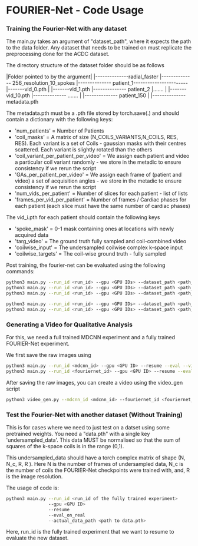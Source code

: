 # FOURIER-Net - Code Usage



### Training the Fourier-Net with any dataset

The main.py takes an argument of "dataset_path", where it expects the path to  the data folder. Any dataset that needs to be trained on must replicate the preprocessing done for the ACDC dataset. 

The directory structure of the dataset folder should be as follows

|Folder pointed to by the argument|
					|--------------radial_faster
								     |-------------- 256_resolution_10_spokes
														|-------------- patient_1-----------------------|-------vid_0.pth
														|							        |-------vid_1.pth
														|-------------- patient_2			     |.......
														|								|-------vid_10.pth
														|-------------- .......
														|
														|-------------- patient_150
														|
														|-------------- metadata.pth



The metadata.pth must be a .pth file stored by torch.save(.) and should contain a dictionary with the following keys:

- 'num_patients' = Number of Patients
- 'coil_masks' = A matrix of size (N_COILS_VARIANTS,N_COILS, RES, RES). Each variant is a set of Coils - gaussian masks with their centres scattered. Each variant is slightly rotated than the others
- 'coil_variant_per_patient_per_video' = We assign each patient and video a particular coil variant randomly - we store in the metadic to ensure consistency if we rerun the script
- 'GAs_per_patient_per_video' = We assign each frame of (patient and video) a set of acquisition angles - we store in the metadic to ensure consistency if we rerun the script
- 'num_vids_per_patient' = Number of slices for each patient - list of lists
- 'frames_per_vid_per_patient' = Number of frames / Cardiac phases for each patient (each slice must have the same number of cardiac phases)

The vid_i.pth for each patient should contain the following keys

- 'spoke_mask' = 0-1 mask containing ones at locations with newly acquired data
- 'targ_video' = The ground truth fully sampled and coil-combined video 
- 'coilwise_input' = The undersampled coilwise complex k-space input
- 'coilwise_targets' = The coil-wise ground truth - fully sampled



Post training, the fourier-net can be evaluated using the following commands:

``````bash
python3 main.py --run_id <run_id> --gpu <GPU IDs> --dataset_path <path_to_data>					 	# Start Training
python3 main.py --run_id <run_id> --gpu <GPU IDs> --dataset_path <path_to_data> --resume				# Resume Training
python3 main.py --run_id <run_id> --gpu <GPU IDs> --dataset_path <path_to_data> --resume --eval				# Evaluate Training - Save predicted frames & Print L1/L2/SSIM

python3 main.py --run_id <run_id> --gpu <GPU IDs> --dataset_path <path_to_data> --resume --eval --visualise_only	# Save predicted frames
python3 main.py --run_id <run_id> --gpu <GPU IDs> --dataset_path <path_to_data> --resume --eval --numbers_only		# Print L1/L2/SSIM
``````



### Generating a Video for Qualitative Analysis

For this, we need a full trained MDCNN experiment and a fully trained FOURIER-Net experiment.

We first save the raw images using 

``````bash
python3 main.py --run_id <mdcnn_id> --gpu <GPU ID> --resume --eval --visualise_only --raw_visual_only
python3 main.py --run_id <fouriernet_id> --gpu <GPU ID> --resume --eval --visualise_only --raw_visual_only
``````

After saving the raw images, you can create a video using the video_gen script

``````bash
python3 video_gen.py --mdcnn_id <mdcnn_id> --fouriernet_id <fouriernet_id>
``````



### Test the Fourier-Net with another dataset (Without Training)

This is for cases where we need to just test on a datset using some pretrained weights. You need a "data.pth" with a single key 'undersampled_data'. This data MUST be normalised so that the sum of squares of the k-space coils is in the range (0,1). 

This undersampled_data should have a torch complex matrix of shape (N, N_c, R, R ). Here N is the number of frames of undersampled data, N_c is the number of coils the FOURIER-Net checkpoints were trained with, and, R is the image resolution.

The usage of code is:

``````bash
python3 main.py --run_id <run_id of the fully trained experiment> 
				--gpu <GPU ID> 
				--resume 
				--eval_on_real 
				--actual_data_path <path to data.pth>
``````



Here, run_id is the fully trained experiment that we want to resume to evaluate the new dataset. 

